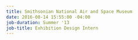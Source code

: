 ```yaml
---
title: Smithsonian National Air and Space Museum
date: 2016-08-14 15:55:00 -04:00
job-duration: Summer '13
job-title: Exhibition Design Intern
---
```


